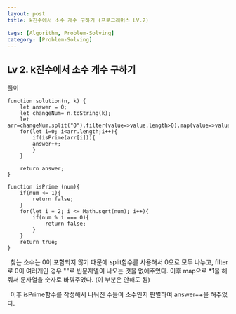 ```yaml
---
layout: post
title: k진수에서 소수 개수 구하기 (프로그래머스 LV.2)

tags: [Algorithm, Problem-Solving]
category: [Problem-Solving]
---
```


## Lv 2. k진수에서 소수 개수 구하기

풀이

    function solution(n, k) {
        let answer = 0;
        let changeNum= n.toString(k);
        let arr=changeNum.split("0").filter(value=>value.length>0).map(value=>value*1);
        for(let i=0; i<arr.length;i++){
            if(isPrime(arr[i])){
            answer++;
            }
        }

        return answer;
    }

    function isPrime (num){
        if(num <= 1){
            return false;
        }
        for(let i = 2; i <= Math.sqrt(num); i++){
            if(num % i === 0){
                return false;
            }
        }
        return true;
    }

&ensp;찾는 소수는 0이 포함되지 않기 때문에 split함수를 사용해서 0으로 모두 나누고, filter로 0이 여러개인 경우 ""로 빈문자열이 나오는 것을 없애주었다. 이후 map으로 \*1을 해줘서 문자열을 숫자로 바꿔주었다. (이 부분은 안해도 됨)

&ensp;이후 isPrime함수를 작성해서 나눠진 수들이 소수인지 판별하여 answer++을 해주었다.
